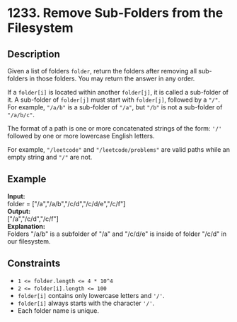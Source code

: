 # 1233. Remove Sub-Folders from the Filesystem

## Description

Given a list of folders `folder`, return the folders after removing all sub-folders in those folders. You may return the answer in any order.

If a `folder[i]` is located within another `folder[j]`, it is called a sub-folder of it. A sub-folder of `folder[j]` must start with `folder[j]`, followed by a `"/"`. For example, `"/a/b"` is a sub-folder of `"/a"`, but `"/b"` is not a sub-folder of `"/a/b/c"`.

The format of a path is one or more concatenated strings of the form: `'/'` followed by one or more lowercase English letters.

For example, `"/leetcode"` and `"/leetcode/problems"` are valid paths while an empty string and `"/"` are not.

## Example

**Input:**  
folder = ["/a","/a/b","/c/d","/c/d/e","/c/f"]
<br>
**Output:**
<br>
["/a","/c/d","/c/f"]
<br>
**Explanation:**
<br>
 Folders "/a/b" is a subfolder of "/a" and "/c/d/e" is inside of folder "/c/d" in our filesystem.

## Constraints

- `1 <= folder.length <= 4 * 10^4`
- `2 <= folder[i].length <= 100`
- `folder[i]` contains only lowercase letters and `'/'`.
- `folder[i]` always starts with the character `'/'`.
- Each folder name is unique.
